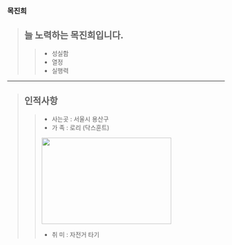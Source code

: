### 목진희
> ## 늘 노력하는 목진희입니다.
> > * 성실함
> > * 열정
> > * 실행력   
   
----------------------------------   
   
> ## 인적사항
> > * 사는곳 : 서울시 용산구
> > * 가  족 : 로리 (닥스훈트)
> > <img width="300px" height="200px" src="https://github.com/Jin-tonix/Jin-tonix/assets/166350807/cac9030e-c140-44cd-b31a-db35d3fb1e81"/>
> >
> > * 취  미 : 자전거 타기
